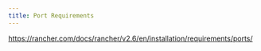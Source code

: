 ```yaml
---
title: Port Requirements
---
```


https://rancher.com/docs/rancher/v2.6/en/installation/requirements/ports/